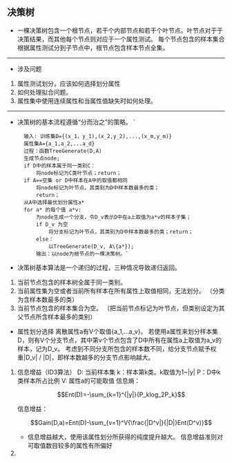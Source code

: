 ## **决策树**
- 一棵决策树包含一个根节点，若干个内部节点和若干个叶节点。叶节点对于于决策结果，而其他每个节点则对应于一个属性测试。
 每个节点包含的样本集合根据属性测试分到子节点中，根节点包含样本节点全集。
 
------------
- 涉及问题
1. 属性测试划分，应该如何选择划分属性
1. 如何处理拟合问题。
1. 属性集中使用连续属性和当属性值缺失时如何处理。

------------

- 决策树的基本流程遵循“分而治之”的策略。
`

    	输入: 训练集D={(x_1，y_1),(x_2,y_2),...,(x_m,y_m)}
    	属性集A={a_1,a_2,...a_d}
    	过程：函数TreeGenerate(D,A)
		生成节点node;
		if D中的样本属于同一类别C：
			将node标记为C类叶节点；return；
		if A==空集 or D中样本在A中的取值都相同
			将node标记为叶节点，其类别为D中样本数最多的类；
			return；
		从A中选择最优划分属性a*
		for a* 的每个值 a*v:
			为node生成一个分支，令D_v表示D中在a上取值为a*v的样本子集；
			if D_v 为空
				将分支标记为叶节点，其类别为D中样本数最多的类；return；
			else：
				以TreeGenerate(D_v, A\{a*});
			输出：以node为根节点的一棵决策树。`


- 决策树基本算法是一个递归的过程，三种情况导致递归返回。
1. 当前节点包含的样本树全属于同一类别。
1. 当前属性集为空或者当前所有样本在所有属性上取值相同，无法划分。
（分类为含样本数最多的类）
1. 当前节点包含的样本集合为空。
（把当前节点标记为叶节点，但类别设定为其父节点所含样本最多的类别）

- 属性划分选择
离散属性a有V个取值{a_1,...a_v}。
若使用a属性来划分样本集D，则有V个分支节点，其中第v个节点包含了D中所有在属性a上取值为a_v的样本，记为D_v。
考虑到不同分支所包含的样本数不同，给分支节点赋予权重|D_v| / |D|，即样本数越多的分支节点影响越大。
1. 信息增益（ID3算法）
	D: 当前样本集
	k：样本第k类。k取值为1~|y|
	P：D中k类样本所占比例
	V: 属性a的可能取值
	信息熵：
	
	$$Ent(D)=-\sum_{k=1}^{|y|}{P_klog_2P_k}$$
	
	信息增益：
	
	$$Gain(D,a)=Ent(D)-\sum_{v=1}^V{\frac{|D^v|}{|D|}Ent(D^v)}$$
	- 信息增益越大，使用该属性划分所获得的纯度提升越大。
	信息增益准则对可取值数目较多的属性有所偏好
1. 








